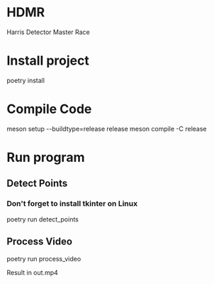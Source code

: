 # HDMR
Harris Detector Master Race

# Install project
poetry install

# Compile Code
meson setup --buildtype=release release
meson compile -C release

# Run program

## Detect Points

### Don't forget to install tkinter on Linux

poetry run detect_points <path to image> <number of points>

## Process Video

poetry run process_video <path to video>

Result in out.mp4
